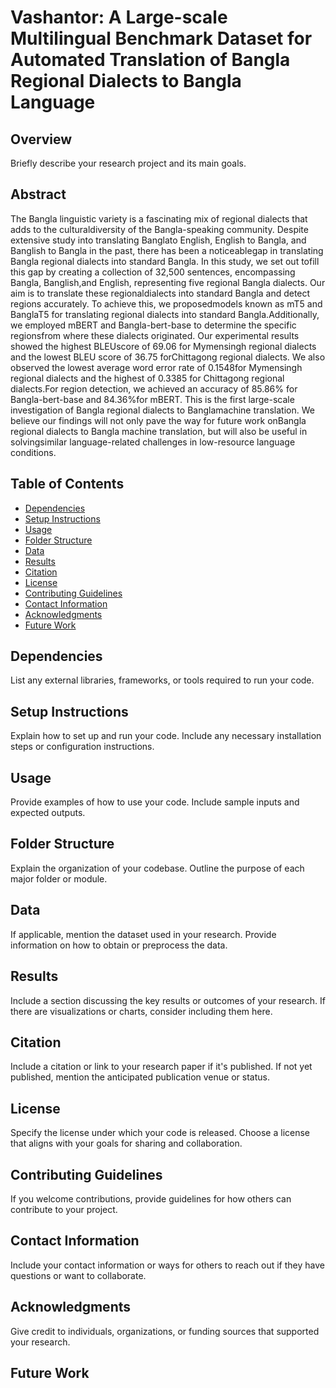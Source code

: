 # Vashantor: A Large-scale Multilingual Benchmark Dataset for Automated Translation of Bangla Regional Dialects to Bangla Language

## Overview
Briefly describe your research project and its main goals.

## Abstract
The Bangla linguistic variety is a fascinating mix of regional dialects that adds to the culturaldiversity of the Bangla-speaking community. Despite extensive study into translating Banglato English, English to Bangla, and Banglish to Bangla in the past, there has been a noticeablegap in translating Bangla regional dialects into standard Bangla. In this study, we set out tofill this gap by creating a collection of 32,500 sentences, encompassing Bangla, Banglish,and English, representing five regional Bangla dialects. Our aim is to translate these regionaldialects into standard Bangla and detect regions accurately. To achieve this, we proposedmodels known as mT5 and BanglaT5 for translating regional dialects into standard Bangla.Additionally, we employed mBERT and Bangla-bert-base to determine the specific regionsfrom where these dialects originated. Our experimental results showed the highest BLEUscore of 69.06 for Mymensingh regional dialects and the lowest BLEU score of 36.75 forChittagong regional dialects. We also observed the lowest average word error rate of 0.1548for Mymensingh regional dialects and the highest of 0.3385 for Chittagong regional dialects.For region detection, we achieved an accuracy of 85.86% for Bangla-bert-base and 84.36%for mBERT. This is the first large-scale investigation of Bangla regional dialects to Banglamachine translation. We believe our findings will not only pave the way for future work onBangla regional dialects to Bangla machine translation, but will also be useful in solvingsimilar language-related challenges in low-resource language conditions. 
## Table of Contents
- [Dependencies](#dependencies)
- [Setup Instructions](#setup-instructions)
- [Usage](#usage)
- [Folder Structure](#folder-structure)
- [Data](#data)
- [Results](#results)
- [Citation](#citation)
- [License](#license)
- [Contributing Guidelines](#contributing-guidelines)
- [Contact Information](#contact-information)
- [Acknowledgments](#acknowledgments)
- [Future Work](#future-work)

## Dependencies
List any external libraries, frameworks, or tools required to run your code.

## Setup Instructions
Explain how to set up and run your code. Include any necessary installation steps or configuration instructions.

## Usage
Provide examples of how to use your code. Include sample inputs and expected outputs.

## Folder Structure
Explain the organization of your codebase. Outline the purpose of each major folder or module.

## Data
If applicable, mention the dataset used in your research. Provide information on how to obtain or preprocess the data.

## Results
Include a section discussing the key results or outcomes of your research. If there are visualizations or charts, consider including them here.

## Citation
Include a citation or link to your research paper if it's published. If not yet published, mention the anticipated publication venue or status.

## License
Specify the license under which your code is released. Choose a license that aligns with your goals for sharing and collaboration.

## Contributing Guidelines
If you welcome contributions, provide guidelines for how others can contribute to your project.

## Contact Information
Include your contact information or ways for others to reach out if they have questions or want to collaborate.

## Acknowledgments
Give credit to individuals, organizations, or funding sources that supported your research.

## Future Work
 



